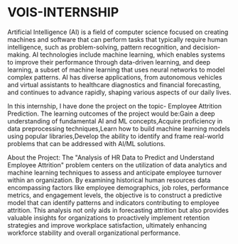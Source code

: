 # VOIS-INTERNSHIP
Artificial Intelligence (AI) is a field of computer science focused on creating machines and software that can perform tasks that typically require human intelligence, such as problem-solving, pattern recognition, and decision-making. AI technologies include machine learning, which enables systems to improve their performance through data-driven learning, and deep learning, a subset of machine learning that uses neural networks to model complex patterns. AI has diverse applications, from autonomous vehicles and virtual assistants to healthcare diagnostics and financial forecasting, and continues to advance rapidly, shaping various aspects of our daily lives.

In this internship, I have done the project on the topic- Employee Attrition Prediction. The learning outcomes of the project would be:Gain a deep understanding of fundamental AI and ML concepts,Acquire proficiency in data preprocessing techniques,Learn how to build machine learning models using popular libraries,Develop the ability to identify and frame real-world problems that can be addressed with AI/ML solutions. 

About the Project:
The "Analysis of HR Data to Predict and Understand Employee Attrition" problem centers on the utilization of data analytics and machine learning techniques to assess and anticipate employee turnover within an organization. By examining historical human resources data encompassing factors like employee demographics, job roles, performance metrics, and engagement levels, the objective is to construct a predictive model that can identify patterns and indicators contributing to employee attrition. This analysis not only aids in forecasting attrition but also provides valuable insights for organizations to proactively implement retention strategies and improve workplace satisfaction, ultimately enhancing workforce stability and overall organizational performance.

